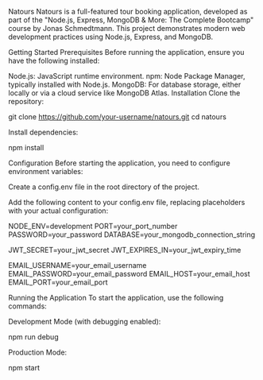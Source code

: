 Natours
Natours is a full-featured tour booking application, developed as part of the "Node.js, Express, MongoDB & More: The Complete Bootcamp" course by Jonas Schmedtmann. This project demonstrates modern web development practices using Node.js, Express, and MongoDB.

Getting Started
Prerequisites
Before running the application, ensure you have the following installed:

Node.js: JavaScript runtime environment.
npm: Node Package Manager, typically installed with Node.js.
MongoDB: For database storage, either locally or via a cloud service like MongoDB Atlas.
Installation
Clone the repository:

git clone https://github.com/your-username/natours.git
cd natours

Install dependencies:

npm install

Configuration
Before starting the application, you need to configure environment variables:

Create a config.env file in the root directory of the project.

Add the following content to your config.env file, replacing placeholders with your actual configuration:

NODE_ENV=development
PORT=your_port_number
PASSWORD=your_password
DATABASE=your_mongodb_connection_string

JWT_SECRET=your_jwt_secret
JWT_EXPIRES_IN=your_jwt_expiry_time

EMAIL_USERNAME=your_email_username
EMAIL_PASSWORD=your_email_password
EMAIL_HOST=your_email_host
EMAIL_PORT=your_email_port

Running the Application
To start the application, use the following commands:

Development Mode (with debugging enabled):

npm run debug

Production Mode:

npm start

